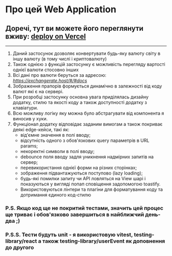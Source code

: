 # Про цей Web Application

## Доречі, тут ви можете його переглянути вживу: [deploy on Vercel](https://gft-exchange.vercel.app/)
<hr/>

1. Даний застосунок дозволяє конвертувати будь-яку валюту світу в іншу валюту (в тому числі і криптовалюту)
2. Також однією з функцій застосунку є можливість перегляду вартості однієї валюти стосовно інших
3. Всі дані про валюти беруться за адресою: *https://exchangerate.host/#/#docs*
4. Зображення прапорів формується динамічно в залежності від коду валют які є на сервері.
5. При розробці застосунку основна увага приділялась дизайну додатку, стилю та якості коду а також доступності додатку з клавіатури.
6. Всю можливу логіку яку можна було абстрагувати від компонента я виносив у хуки.
7. Функціонал додатку відповідає заданим вимогам а також покриває деякі edge-кейси, такі як:
   - від'ємне значення в полі вводу;
   - відсутність одного з обов'язкових query параметрів в URL params;
   - некоректні символи в полі вводу;
   - debounce поля вводу задля уникнення надмірних запитів на сервер;
   - перевикористання однієї форми на різних сторінках;
   - зображення підвантажуються поступово (lazy loading);
   - будь-які помилки запиту чи API ловляться на View шарі і показуються у вигляді попап сповіщення задопомогою toastify.
   - Використовуються лінтери та плагіни для форматування коду та дотримання єдиного код-стилю

### P.S. Якщо код ще не покритий тестами, значить цей процес ще триває і обов'язково завершиться в найближчий день-два ;)

### P.S.S. Тести будуть unit - я використовую vitest, testing-library/react а також testing-library/userEvent як доповнення до другого
